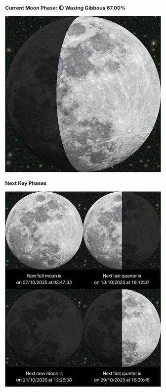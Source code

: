 ### Current Moon Phase: 🌔 Waxing Gibbous 67.00%
![Moon Phase](moonphase.png)
### Next Key Phases
![Gallery](gallery.png)